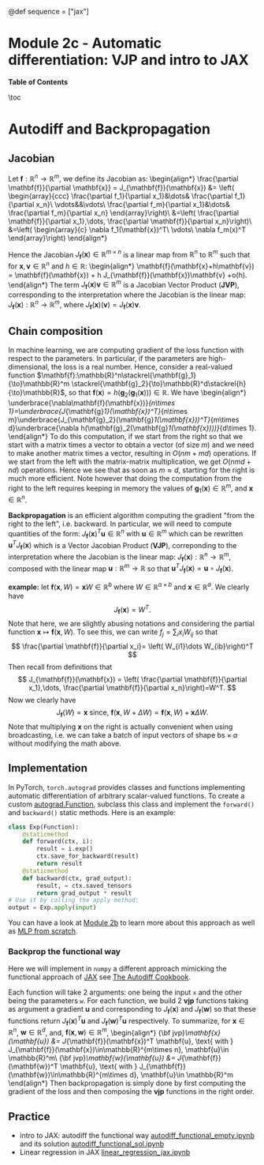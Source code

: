 @def sequence = ["jax"]

# Module 2c - Automatic differentiation: VJP and intro to JAX

**Table of Contents**

\toc

# Autodiff and Backpropagation


## Jacobian

Let $\mathbf{f}:\mathbb{R}^n\to \mathbb{R}^m$, we define its Jacobian as:
\begin{align*}
\frac{\partial \mathbf{f}}{\partial \mathbf{x}} = J_{\mathbf{f}}(\mathbf{x}) &= \left( \begin{array}{ccc}
\frac{\partial f_1}{\partial x_1}&\dots& \frac{\partial f_1}{\partial x_n}\\
\vdots&&\vdots\\
\frac{\partial f_m}{\partial x_1}&\dots& \frac{\partial f_m}{\partial x_n}
\end{array}\right)\\
&=\left( \frac{\partial \mathbf{f}}{\partial x_1},\dots, \frac{\partial \mathbf{f}}{\partial x_n}\right)\\
&=\left(
\begin{array}{c}
\nabla f_1(\mathbf{x})^T\\
\vdots\\
\nabla f_m(x)^T
\end{array}\right)
\end{align*}

Hence the Jacobian $J_{\mathbf{f}}(\mathbf{x})\in \mathbb{R}^{m\times n}$ is a linear map from $\mathbb{R}^n$ to $\mathbb{R}^m$ such that for $\mathbf{x},\mathbf{v} \in \mathbb{R}^n$ and $h\in \mathbb{R}$:
\begin{align*}
\mathbf{f}(\mathbf{x}+h\mathbf{v}) = \mathbf{f}(\mathbf{x}) + h J_{\mathbf{f}}(\mathbf{x})\mathbf{v} +o(h).
\end{align*}
The term $J_{\mathbf{f}}(\mathbf{x})\mathbf{v}\in \mathbb{R}^m$ is a Jacobian Vector Product (**JVP**), corresponding to the interpretation where the Jacobian is the linear map: $J_{\mathbf{f}}(\mathbf{x}):\mathbb{R}^n \to \mathbb{R}^m$, where $J_{\mathbf{f}}(\mathbf{x})(\mathbf{v})=J_{\mathbf{f}}(\mathbf{x})\mathbf{v}$.

## Chain composition

In machine learning, we are computing gradient of the loss function with respect to the parameters. In particular, if the parameters are high-dimensional, the loss is a real number. Hence, consider a real-valued function $\mathbf{f}:\mathbb{R}^n\stackrel{\mathbf{g}_1}{\to}\mathbb{R}^m \stackrel{\mathbf{g}_2}{\to}\mathbb{R}^d\stackrel{h}{\to}\mathbb{R}$, so that $\mathbf{f}(\mathbf{x}) = h(\mathbf{g}_2(\mathbf{g}_1(\mathbf{x})))\in \mathbb{R}$. We have
\begin{align*}
\underbrace{\nabla\mathbf{f}(\mathbf{x})}_{n\times 1}=\underbrace{J_{\mathbf{g}_1}(\mathbf{x})^T}_{n\times m}\underbrace{J_{\mathbf{g}_2}(\mathbf{g}_1(\mathbf{x}))^T}_{m\times d}\underbrace{\nabla h(\mathbf{g}_2(\mathbf{g}_1(\mathbf{x})))}_{d\times 1}.
\end{align*}
To do this computation, if we start from the right so that we start with a matrix times a vector to obtain a vector (of size $m$) and we need to make another matrix times a vector, resulting in $O(nm+md)$ operations. If we start from the left with the matrix-matrix multiplication, we get $O(nmd+nd)$ operations. Hence we see that as soon as $m\approx d$, starting for the right is much more efficient. Note however that doing the computation from the right to the left requires keeping in memory the values of $\mathbf{g}_1(\mathbf{x})\in\mathbb{R}^m$, and $\mathbf{x}\in \mathbb{R}^n$.

**Backpropagation** is an efficient algorithm computing the gradient "from the right to the left", i.e. backward. In particular, we will need to compute quantities of the form: $J_{\mathbf{f}}(\mathbf{x})^T\mathbf{u} \in \mathbb{R}^n$ with $\mathbf{u} \in\mathbb{R}^m$ which can be rewritten $\mathbf{u}^T J_{\mathbf{f}}(\mathbf{x})$ which is a Vector Jacobian Product (**VJP**), correponding to the interpretation where the Jacobian is the linear map: $J_{\mathbf{f}}(\mathbf{x}):\mathbb{R}^n \to \mathbb{R}^m$, composed with the linear map $\mathbf{u}:\mathbb{R}^m\to \mathbb{R}$ so that $\mathbf{u}^TJ_{\mathbf{f}}(\mathbf{x}) = \mathbf{u} \circ J_{\mathbf{f}}(\mathbf{x})$.

**example:** let $\mathbf{f}(\mathbf{x}, W) = \mathbf{x} W\in \mathbb{R}^b$ where $W\in \mathbb{R}^{a\times b}$ and $\mathbf{x}\in \mathbb{R}^a$. We clearly have
$$
J_{\mathbf{f}}(\mathbf{x}) = W^T.
$$
Note that here, we are slightly abusing notations and considering the partial function $\mathbf{x}\mapsto \mathbf{f}(\mathbf{x}, W)$. To see this, we can write $f_j = \sum_{i}x_iW_{ij}$ so that 
$$
\frac{\partial \mathbf{f}}{\partial x_i}= \left( W_{i1}\dots W_{ib}\right)^T
$$
Then recall from definitions that
$$
J_{\mathbf{f}}(\mathbf{x}) = \left( \frac{\partial \mathbf{f}}{\partial x_1},\dots, \frac{\partial \mathbf{f}}{\partial x_n}\right)=W^T.
$$
Now we clearly have
$$
J_{\mathbf{f}}(W) = \mathbf{x} \text{ since, } \mathbf{f}(\mathbf{x}, W+\Delta W) = \mathbf{f}(\mathbf{x}, W) + \mathbf{x} \Delta W.
$$
Note that multiplying $\mathbf{x}$ on the right is actually convenient when using broadcasting, i.e. we can take a batch of input vectors of shape $\text{bs}\times a$ without modifying the math above. 

## Implementation

In PyTorch, `torch.autograd` provides classes and functions implementing automatic differentiation of arbitrary scalar-valued functions. To create a custom [autograd.Function](https://pytorch.org/docs/stable/autograd.html#torch.autograd.Function), subclass this class and implement the `forward()` and `backward()` static methods. Here is an example:
```python
class Exp(Function):
    @staticmethod
    def forward(ctx, i):
        result = i.exp()
        ctx.save_for_backward(result)
        return result
    @staticmethod
    def backward(ctx, grad_output):
        result, = ctx.saved_tensors
        return grad_output * result
# Use it by calling the apply method:
output = Exp.apply(input)
```
You can have a look at [Module 2b](https://dataflowr.github.io/website/modules/2b-automatic-differentiation) to learn more about this approach as well as [MLP from scratch](https://dataflowr.github.io/website/homework/1-mlp-from-scratch/).

### Backprop the functional way

Here we will implement in `numpy` a different approach mimicking the functional approach of [JAX](https://jax.readthedocs.io/en/latest/index.html) see [The Autodiff Cookbook](https://jax.readthedocs.io/en/latest/notebooks/autodiff_cookbook.html#).

Each function will take 2 arguments: one being the input `x` and the other being the parameters `w`. For each function, we build 2 **vjp** functions taking as argument a gradient $\mathbf{u}$ and corresponding to $J_{\mathbf{f}}(\mathbf{x})$ and $J_{\mathbf{f}}(\mathbf{w})$ so that these functions return $J_{\mathbf{f}}(\mathbf{x})^T \mathbf{u}$ and $J_{\mathbf{f}}(\mathbf{w})^T \mathbf{u}$ respectively. To summarize, for $\mathbf{x} \in \mathbb{R}^n$, $\mathbf{w} \in \mathbb{R}^d$, and, $\mathbf{f}(\mathbf{x},\mathbf{w}) \in \mathbb{R}^m$,
\begin{align*}
{\bf jvp}_\mathbf{x}(\mathbf{u}) &= J_{\mathbf{f}}(\mathbf{x})^T \mathbf{u}, \text{ with } J_{\mathbf{f}}(\mathbf{x})\in\mathbb{R}^{m\times n}, \mathbf{u}\in \mathbb{R}^m\\
{\bf jvp}_\mathbf{w}(\mathbf{u}) &= J_{\mathbf{f}}(\mathbf{w})^T \mathbf{u}, \text{ with } J_{\mathbf{f}}(\mathbf{w})\in\mathbb{R}^{m\times d}, \mathbf{u}\in \mathbb{R}^m
\end{align*}
Then backpropagation is simply done by first computing the gradient of the loss and then composing the **vjp** functions in the right order.

## Practice

- intro to JAX: autodiff the functional way [autodiff\_functional\_empty.ipynb](https://github.com/dataflowr/notebooks/blob/master/Module2/autodiff_functional_empty.ipynb) and its solution [autodiff\_functional\_sol.ipynb](https://github.com/dataflowr/notebooks/blob/master/Module2/autodiff_functional_sol.ipynb)
- Linear regression in JAX [linear\_regression\_jax.ipynb](https://github.com/dataflowr/notebooks/blob/master/Module2/linear_regression_jax.ipynb)